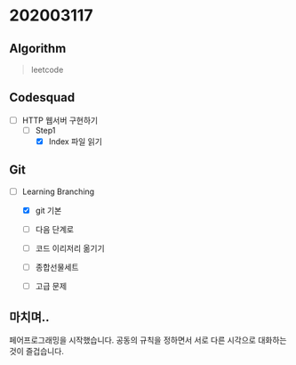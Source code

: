 # 202003117

## Algorithm
> leetcode  

## Codesquad
- [ ] HTTP 웹서버 구현하기
    - [ ] Step1
        - [x] Index 파일 읽기
        
## Git
- [ ] Learning Branching
    - [x] git 기본
    - [ ] 다음 단계로
    - [ ] 코드 이리저리 옮기기
    - [ ] 종합선물세트
    - [ ] 고급 문제
    

    
## 마치며.. 
페어프로그래밍을 시작했습니다. 공동의 규칙을 정하면서 서로 다른 시각으로 대화하는 것이 즐겁습니다. 
